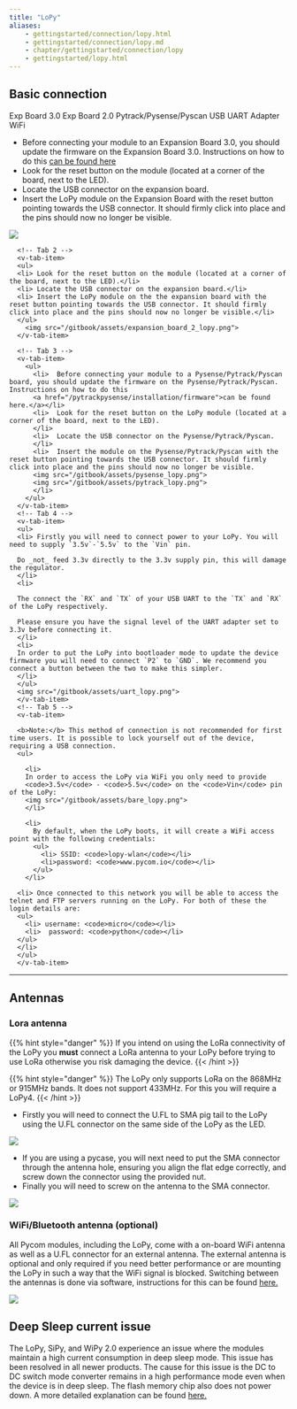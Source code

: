 ```yaml
---
title: "LoPy"
aliases:
    - gettingstarted/connection/lopy.html
    - gettingstarted/connection/lopy.md
    - chapter/gettingstarted/connection/lopy
    - gettingstarted/lopy.html
---
```


## Basic connection
<div>
<v-tabs
      dark
      color="#1E1E3C"
      slider-color="#FC1247">
      <v-tab ripple>Exp Board 3.0</v-tab>      
      <v-tab ripple>Exp Board 2.0</v-tab>
      <v-tab ripple>Pytrack/Pysense/Pyscan</v-tab>
      <v-tab ripple>USB UART Adapter</v-tab>
      <v-tab ripple>WiFi</v-tab>
 <v-tabs-items>
      <!-- Tab 1 -->
      <v-tab-item>
      <ul>
      <li> Before connecting your module to an Expansion Board 3.0, you should update the firmware on the Expansion Board 3.0. Instructions on how to do this
      <a href="/pytrackpysense/installation/firmware">can be found here</a>
      </li>
      <li> Look for the reset button on the module (located at a corner of the board, next to the LED).</li>
      <li> Locate the USB connector on the expansion board.</li>
      <li> Insert the LoPy module on the Expansion Board with the reset button pointing towards the USB connector. It should firmly click into place and the pins should now no longer be visible.</li>
      </ul>
      <img src="/gitbook/assets/expansion_board_3_lopy.png">
      </v-tab-item>   

      <!-- Tab 2 -->
      <v-tab-item>
      <ul>
      <li> Look for the reset button on the module (located at a corner of the board, next to the LED).</li>
      <li> Locate the USB connector on the expansion board.</li>
      <li> Insert the LoPy module on the the expansion board with the reset button pointing towards the USB connector. It should firmly click into place and the pins should now no longer be visible.</li>
      </ul>
        <img src="/gitbook/assets/expansion_board_2_lopy.png">
      </v-tab-item>

      <!-- Tab 3 -->         
      <v-tab-item>
        <ul>
          <li>  Before connecting your module to a Pysense/Pytrack/Pyscan board, you should update the firmware on the Pysense/Pytrack/Pyscan. Instructions on how to do this
          <a href="/pytrackpysense/installation/firmware">can be found here.</a></li>
          <li>  Look for the reset button on the LoPy module (located at a corner of the board, next to the LED).
          </li>
          <li>  Locate the USB connector on the Pysense/Pytrack/Pyscan.
          </li>
          <li>  Insert the module on the Pysense/Pytrack/Pyscan with the reset button pointing towards the USB connector. It should firmly click into place and the pins should now no longer be visible.
          <img src="/gitbook/assets/pysense_lopy.png">
          <img src="/gitbook/assets/pytrack_lopy.png">
          </li>
        </ul>
      </v-tab-item>  
      <!-- Tab 4 -->   
      <v-tab-item>
      <ul>
      <li> Firstly you will need to connect power to your LoPy. You will need to supply `3.5v`-`5.5v` to the `Vin` pin.

      Do _not_ feed 3.3v directly to the 3.3v supply pin, this will damage the regulator.
      </li>
      <li>

      The connect the `RX` and `TX` of your USB UART to the `TX` and `RX` of the LoPy respectively.

      Please ensure you have the signal level of the UART adapter set to 3.3v before connecting it.
      </li>
      <li>
      In order to put the LoPy into bootloader mode to update the device firmware you will need to connect `P2` to `GND`. We recommend you connect a button between the two to make this simpler.
      </li>
      </ul>
      <img src="/gitbook/assets/uart_lopy.png">
      </v-tab-item>
      <!-- Tab 5 -->
      <v-tab-item>

      <b>Note:</b> This method of connection is not recommended for first time users. It is possible to lock yourself out of the device, requiring a USB connection.
      <ul>

        <li>
        In order to access the LoPy via WiFi you only need to provide
        <code>3.5v</code> - <code>5.5v</code> on the <code>Vin</code> pin of the LoPy:
        <img src="/gitbook/assets/bare_lopy.png">
        </li>

        <li>
          By default, when the LoPy boots, it will create a WiFi access point with the following credentials:
          <ul>
            <li> SSID: <code>lopy-wlan</code></li>
            <li>password: <code>www.pycom.io</code></li>
          </ul>
        </li>

      <li> Once connected to this network you will be able to access the telnet and FTP servers running on the LoPy. For both of these the login details are:
      <ul>
        <li> username: <code>micro</code></li>
        <li>  password: <code>python</code></li>   
      </ul>
      </li>
      </ul>  
      </v-tab-item>
 </v-tabs-items>
    </v-tabs>
</div>

***


## Antennas

### Lora antenna

{{% hint style="danger" %}}
If you intend on using the LoRa connectivity of the LoPy you **must** connect a LoRa antenna to your LoPy before trying to use LoRa otherwise you risk damaging the device.
{{< /hint >}}

{{% hint style="danger" %}}
The LoPy only supports LoRa on the 868MHz or 915MHz bands. It does not support 433MHz. For this you will require a LoPy4.
{{< /hint >}}

* Firstly you will need to connect the U.FL to SMA pig tail to the LoPy using the U.FL connector on the same side of the LoPy as the LED.

![](/gitbook/assets/lora_pigtail_lopy.png)

* If you are using a pycase, you will next need to put the SMA connector through the antenna hole, ensuring you align the flat edge correctly, and screw down the connector using the provided nut.
* Finally you will need to screw on the antenna to the SMA connector.

![](/gitbook/assets/lora_pigtail_ant_lopy.png)

### WiFi/Bluetooth antenna (optional)

All Pycom modules, including the LoPy, come with a on-board WiFi antenna as well as a U.FL connector for an external antenna. The external antenna is optional and only required if you need better performance or are mounting the LoPy in such a way that the WiFi signal is blocked. Switching between the antennas is done via software, instructions for this can be found [here.](/firmwareapi/pycom/network/wlan)

![](/gitbook/assets/wifi_pigtail_ant_lopy.png)

## Deep Sleep current issue

The LoPy, SiPy, and WiPy 2.0 experience an issue where the modules maintain a high current consumption in deep sleep mode. This issue has been resolved in all newer products. The cause for this issue is the DC to DC switch mode converter remains in a high performance mode even when the device is in deep sleep. The flash memory chip also does not power down. A more detailed explanation can be found [here.](https://forum.pycom.io/topic/1022/root-causes-of-high-deep-sleep-current)
